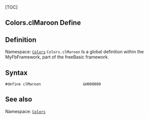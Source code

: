 [TOC]
## Colors.clMaroon Define

## Definition
Namespace: [`Colors`](Colors.md)
`Colors.clMaroon` Is a global definition within the MyFbFramework, part of the freeBasic framework.
## Syntax

```freeBasic
#define clMaroon                   &H000080
```

## See also
Namespace: [`Colors`](Colors.md)
